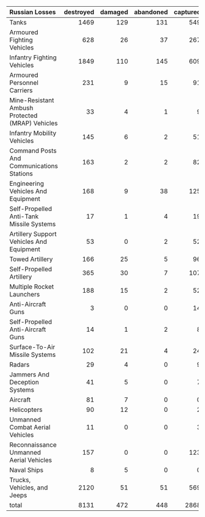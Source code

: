 | Russian Losses                                   |   destroyed |   damaged |   abandoned |   captured |   total |
|:-------------------------------------------------|------------:|----------:|------------:|-----------:|--------:|
| Tanks                                            |        1469 |       129 |         131 |        549 |    2278 |
| Armoured Fighting Vehicles                       |         628 |        26 |          37 |        267 |     958 |
| Infantry Fighting Vehicles                       |        1849 |       110 |         145 |        609 |    2713 |
| Armoured Personnel Carriers                      |         231 |         9 |          15 |         91 |     346 |
| Mine-Resistant Ambush Protected  (MRAP) Vehicles |          33 |         4 |           1 |          9 |      47 |
| Infantry Mobility Vehicles                       |         145 |         6 |           2 |         51 |     204 |
| Command Posts And Communications Stations        |         163 |         2 |           2 |         82 |     249 |
| Engineering Vehicles And Equipment               |         168 |         9 |          38 |        125 |     340 |
| Self-Propelled Anti-Tank Missile Systems         |          17 |         1 |           4 |         19 |      41 |
| Artillery Support Vehicles And Equipment         |          53 |         0 |           2 |         52 |     107 |
| Towed Artillery                                  |         166 |        25 |           5 |         96 |     292 |
| Self-Propelled Artillery                         |         365 |        30 |           7 |        107 |     509 |
| Multiple Rocket Launchers                        |         188 |        15 |           2 |         52 |     257 |
| Anti-Aircraft Guns                               |           3 |         0 |           0 |         14 |      17 |
| Self-Propelled Anti-Aircraft Guns                |          14 |         1 |           2 |          8 |      25 |
| Surface-To-Air Missile Systems                   |         102 |        21 |           4 |         24 |     151 |
| Radars                                           |          29 |         4 |           0 |          9 |      42 |
| Jammers And Deception Systems                    |          41 |         5 |           0 |          7 |      53 |
| Aircraft                                         |          81 |         7 |           0 |          0 |      88 |
| Helicopters                                      |          90 |        12 |           0 |          2 |     104 |
| Unmanned Combat Aerial Vehicles                  |          11 |         0 |           0 |          3 |      14 |
| Reconnaissance Unmanned Aerial Vehicles          |         157 |         0 |           0 |        123 |     280 |
| Naval Ships                                      |           8 |         5 |           0 |          0 |      13 |
| Trucks, Vehicles, and Jeeps                      |        2120 |        51 |          51 |        569 |    2791 |
| total                                            |        8131 |       472 |         448 |       2868 |   11919 |